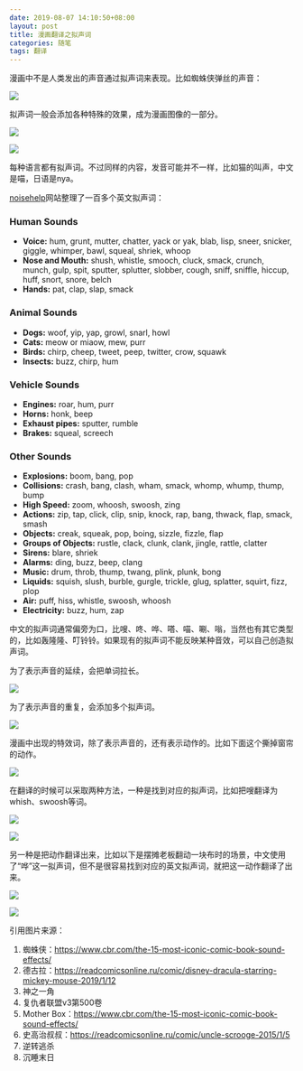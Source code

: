 ```yaml
---
date: 2019-08-07 14:10:50+08:00
layout: post
title: 漫画翻译之拟声词
categories: 随笔
tags: 翻译
---
```


漫画中不是人类发出的声音通过拟声词来表现。比如蜘蛛侠弹丝的声音：

![](/album/soundeffects/thwip.jpg)

拟声词一般会添加各种特殊的效果，成为漫画图像的一部分。

![](/album/soundeffects/dracula.JPG)

![](/album/soundeffects/pa.JPG)

每种语言都有拟声词。不过同样的内容，发音可能并不一样，比如猫的叫声，中文是喵，日语是nya。

[noisehelp](https://www.noisehelp.com/examples-of-onomatopoeia.html)网站整理了一百多个英文拟声词：

### Human Sounds

* **Voice:** hum, grunt, mutter, chatter, yack or yak, blab, lisp, sneer, snicker, giggle, whimper, bawl, squeal, shriek, whoop 
* **Nose and Mouth:** shush, whistle, smooch, cluck, smack, crunch, munch, gulp, spit, sputter, splutter, slobber, cough, sniff, sniffle, hiccup, huff, snort, snore, belch 
* **Hands:** pat, clap, slap, smack 

### Animal Sounds

* **Dogs:** woof, yip, yap, growl, snarl, howl 
* **Cats:** meow or miaow, mew, purr 
* **Birds:** chirp, cheep, tweet, peep, twitter, crow, squawk 
* **Insects:** buzz, chirp, hum 

### Vehicle Sounds

* **Engines:** roar, hum, purr 
* **Horns:** honk, beep 
* **Exhaust pipes:** sputter, rumble 
* **Brakes:** squeal, screech 

### Other Sounds

* **Explosions:** boom, bang, pop 
* **Collisions:** crash, bang, clash, wham, smack, whomp, whump, thump, bump 
* **High Speed:** zoom, whoosh, swoosh, zing 
* **Actions:** zip, tap, click, clip, snip, knock, rap, bang, thwack, flap, smack, smash 
* **Objects:** creak, squeak, pop, boing, sizzle, fizzle, flap 
* **Groups of Objects:** rustle, clack, clunk, clank, jingle, rattle, clatter 
* **Sirens:** blare, shriek 
* **Alarms:** ding, buzz, beep, clang 
* **Music:** drum, throb, thump, twang, plink, plunk, bong 
* **Liquids:** squish, slush, burble, gurgle, trickle, glug, splatter, squirt, fizz, plop 
* **Air:** puff, hiss, whistle, swoosh, whoosh 
* **Electricity:** buzz, hum, zap 

中文的拟声词通常偏旁为口，比嗖、咚、哗、嗒、喵、唰、嗡，当然也有其它类型的，比如轰隆隆、叮铃铃。如果现有的拟声词不能反映某种音效，可以自己创造拟声词。

为了表示声音的延续，会把单词拉长。

![](/album/soundeffects/argh.JPG)

为了表示声音的重复，会添加多个拟声词。

![](/album/soundeffects/ping.jpg)

漫画中出现的特效词，除了表示声音的，还有表示动作的。比如下面这个撕掉窗帘的动作。

![](/album/soundeffects/rip.JPG)

在翻译的时候可以采取两种方法，一种是找到对应的拟声词，比如把嗖翻译为whish、swoosh等词。

![](/album/soundeffects/so-whish.JPG)

![](/album/soundeffects/whish.JPG)

另一种是把动作翻译出来，比如以下是摆摊老板翻动一块布时的场景，中文使用了“哗”这一拟声词，但不是很容易找到对应的英文拟声词，就把这一动作翻译了出来。

![](/album/soundeffects/hua.JPG)

![](/album/soundeffects/hua-shakes.JPG)


引用图片来源：

1. 蜘蛛侠：<https://www.cbr.com/the-15-most-iconic-comic-book-sound-effects/>
2. 德古拉：<https://readcomicsonline.ru/comic/disney-dracula-starring-mickey-mouse-2019/1/12>
3. 神之一角
4. 复仇者联盟v3第500卷
5. Mother Box：<https://www.cbr.com/the-15-most-iconic-comic-book-sound-effects/>
6. 史高治叔叔：<https://readcomicsonline.ru/comic/uncle-scrooge-2015/1/5>
7. 逆转逃杀
8. 沉睡末日


